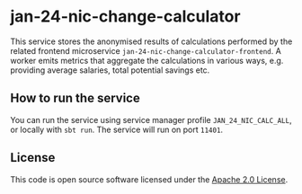 
# jan-24-nic-change-calculator

This service stores the anonymised results of calculations performed by the related frontend microservice `jan-24-nic-change-calculator-frontend`.  A worker emits metrics that aggregate the calculations in various ways, e.g. providing average salaries, total potential savings etc.

## How to run the service

You can run the service using service manager profile `JAN_24_NIC_CALC_ALL`, or locally with `sbt run`.  The service will run on port `11401`.

## License

This code is open source software licensed under the [Apache 2.0 License]("http://www.apache.org/licenses/LICENSE-2.0.html").